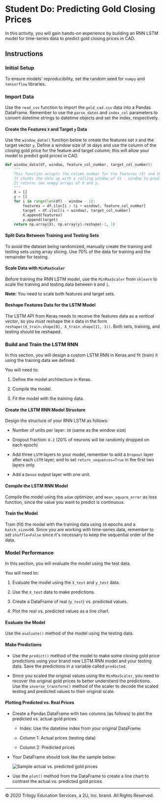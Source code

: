 # Student Do: Predicting Gold Closing Prices

In this activity, you will gain hands-on experience by building an RNN LSTM model for time-series data to predict gold closing prices in CAD.

## Instructions

### Initial Setup

To ensure models' reproducibility, set the random seed for `numpy` and `tensorflow` libraries.

### Import Data

Use the `read_csv` function to import the `gold_cad.csv` data into a Pandas DataFrame. Remember to use the `parse_dates` and `index_col` parameters to convert datetime strings to datetime objects and set the index, respectively.

#### Create the Features `X` and Target `y` Data

Use the `window_data()` function below to create the features set `X` and the target vector `y`. Define a window size of `30` days and use the column of the closing gold price for the feature and target column; this will allow your model to predict gold prices in CAD.

```python
def window_data(df, window, feature_col_number, target_col_number):
    """
    This function accepts the column number for the features (X) and the target (y).
    It chunks the data up with a rolling window of Xt - window to predict Xt.
    It returns two numpy arrays of X and y.
    """
    X = []
    y = []
    for i in range(len(df) - window - 1):
        features = df.iloc[i : (i + window), feature_col_number]
        target = df.iloc[(i + window), target_col_number]
        X.append(features)
        y.append(target)
    return np.array(X), np.array(y).reshape(-1, 1)
```

#### Split Data Between Training and Testing Sets

To avoid the dataset being randomized, manually create the training and testing sets using array slicing. Use 70% of the data for training and the remainder for testing.

#### Scale Data with `MinMaxScaler`

Before training the RNN LSTM model, use the `MinMaxScaler` from `sklearn` to scale the training and testing data between `0` and `1`.

**Note:** You need to scale both features and target sets.

#### Reshape Features Data for the LSTM Model

The LSTM API from Keras needs to receive the features data as a _vertical vector_, so you must reshape the `X` data in the form `reshape((X_train.shape[0], X_train.shape[1], 1))`. Both sets, training, and testing should be reshaped.

### Build and Train the LSTM RNN

In this section, you will design a custom LSTM RNN in Keras and fit (train) it using the training data we defined.

You will need to:

1. Define the model architecture in Keras.

2. Compile the model.

3. Fit the model with the training data.

#### Create the LSTM RNN Model Structure

Design the structure of your RNN LSTM as follows:

* Number of units per layer: `30` (same as the window size)

* Dropout fraction: `0.2` (20% of neurons will be randomly dropped on each epoch)

* Add three `LSTM` layers to your model, remember to add a `Dropout` layer after each `LSTM` layer, and to set `return_sequences=True` in the first two layers only.

* Add a `Dense` output layer with one unit.

#### Compile the LSTM RNN Model

Compile the model using the `adam` optimizer, and `mean_square_error` as loss function, since the value you want to predict is continuous.

#### Train the Model

Train (fit) the model with the training data using `10` epochs and a `batch_size=90`. Since you are working with time-series data, remember to set `shuffle=False` since it's necessary to keep the sequential order of the data.

### Model Performance

In this section, you will evaluate the model using the test data.

You will need to:

1. Evaluate the model using the `X_test` and `y_test` data.

2. Use the `X_test` data to make predictions.

3. Create a DataFrame of real (`y_test`) vs. predicted values.

4. Plot the real vs. predicted values as a line chart.

#### Evaluate the Model

Use the `evaluate()` method of the model using the testing data.

#### Make Predictions

* Use the `predict()` method of the model to make some closing gold price predictions using your brand new LSTM RNN model and your testing data. Save the predictions in a variable called `predicted`.

* Since you scaled the original values using the `MinMaxScaler`, you need to recover the original gold prices to better understand the predictions. Use the `inverse_transform()` method of the scaler to decode the scaled testing and predicted values to their original scale.

#### Plotting Predicted vs. Real Prices

* Create a Pandas DataFrame with two columns (as follows) to plot the predicted vs. actual gold prices.

  * Index: Use the datetime index from your original DataFrame.

  * Column 1: Actual prices (testing data)

  * Column 2: Predicted prices

* Your DataFrame should look like the sample below:

  ![Sample actual vs. predicted gold prices](Images/sample-gold-prices-predictions-df-v2.png)

* Use the `plot()` method from the DataFrame to create a line chart to contrast the actual vs. predicted gold prices.

---

© 2020 Trilogy Education Services, a 2U, Inc. brand. All Rights Reserved.
